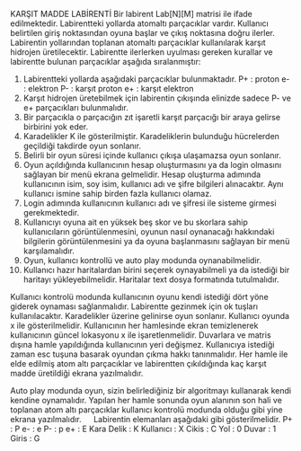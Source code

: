 KARŞIT MADDE LABİRENTİ
Bir labirent Lab[N][M] matrisi ile ifade edilmektedir. Labirentteki yollarda atomaltı parçacıklar vardır. Kullanıcı belirtilen giriş noktasından oyuna başlar ve çıkış noktasına doğru ilerler. Labirentin yollarından toplanan atomaltı parçacıklar kullanılarak karşıt hidrojen üretilecektir. Labirentte ilerlerken uyulması gereken kurallar ve labirentte bulunan parçacıklar aşağıda sıralanmıştır:
1.	Labirentteki yollarda aşağıdaki parçacıklar bulunmaktadır.
P+ 	: proton
e-	: elektron
P-	: karşıt proton
e+	: karşıt elektron
2.	Karşıt hidrojen üretebilmek için labirentin çıkışında elinizde sadece P- ve e+ parçacıkları bulunmalıdır. 
3.	Bir parçacıkla o parçacığın zıt işaretli karşıt parçacığı bir araya gelirse birbirini yok eder.
4.	Karadelikler K ile gösterilmiştir. Karadeliklerin bulunduğu hücrelerden geçildiği takdirde oyun sonlanır.
5.	Belirli bir oyun süresi içinde kullanıcı çıkışa ulaşamazsa oyun sonlanır.
6.	Oyun açıldığında kullanıcının hesap oluşturmasını ya da login olmasını sağlayan bir menü ekrana gelmelidir. Hesap oluşturma adımında kullanıcının isim, soy isim, kullanıcı adı ve şifre bilgileri alınacaktır. Aynı kullanıcı ismine sahip birden fazla kullanıcı olamaz. 
7.	Login adımında kullanıcının kullanıcı adı ve şifresi ile sisteme girmesi gerekmektedir.
8.	Kullanıcıyı oyuna ait en yüksek beş skor ve bu skorlara sahip kullanıcıların görüntülenmesini, oyunun nasıl oynanacağı hakkındaki bilgilerin görüntülenmesini ya da oyuna başlanmasını sağlayan bir menü karşılamalıdır.
9.	Oyun, kullanıcı kontrollü ve auto play modunda oynanabilmelidir. 
10.	Kullanıcı hazır haritalardan birini seçerek oynayabilmeli ya da istediği bir haritayı yükleyebilmelidir. Haritalar text dosya formatında tutulmalıdır.

Kullanıcı kontrolü modunda kullanıcının oyunu kendi istediği dört yöne giderek oynaması sağlanmalıdır. Labirentte gezinmek için ok tuşları kullanılacaktır. Karadelikler üzerine gelinirse oyun sonlanır. Kullanıcı oyunda x ile gösterilmelidir. Kullanıcının her hamlesinde ekran temizlenerek kullanıcının güncel lokasyonu x ile işaretlenmelidir. Duvarlara ve matris dışına hamle yapıldığında kullanıcının yeri değişmez. Kullanıcıya istediği zaman esc tuşuna basarak oyundan çıkma hakkı tanınmalıdır. Her hamle ile elde edilmiş atom altı parçacıklar ve labirentten çıkıldığında kaç karşıt madde üretildiği ekrana yazılmalıdır. 

Auto play modunda oyun, sizin belirlediğiniz bir algoritmayı kullanarak kendi kendine oynamalıdır. Yapılan her hamle sonunda oyun alanının son hali ve toplanan atom altı parçacıklar kullanıcı kontrolü modunda olduğu gibi yine ekrana yazılmalıdır. 
 
Labirentin elemanları aşağıdaki gibi gösterilmelidir. 
P+ 		: P		e-	: e		P-	: p		e+	: E	
Kara Delik	: K		Kullanıcı	: X		Cikis	: C		Yol	: 0	
Duvar		: 1		Giris	: G

